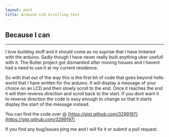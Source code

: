 ```yaml
---
layout: post
title: Arduino LCD Scrolling Text
---
```

   
## Because I can
* * * 

I love building stuff and it should come as no suprise that
I have tinkered with the arduino. Sadly though I have never
really built anything uber usefull with it. The Butler project
got dismantled after moving houses and I havent had
a need to use it at my current residence.

So with that out of the way this is the first bit of code
that goes beyond hello world that I have written for the arduino.
It will display a message of your choice on an LCD and then
slowly scroll to the end. Once it reaches the end it will
then reverse direction and scroll back to the start. If you
dont want it to reverse direction the code is easy enough to
change so that it starts display the start of the message 
instead.

You can find the code over @ [https://gist.github.com/3299197](https://gist.github.com/3299197)

If you find any bug/issues ping me and I will fix it or submit
a pull request.
